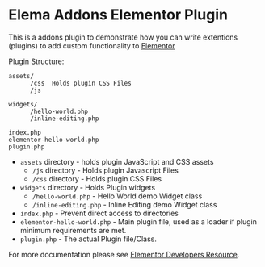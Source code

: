 # Elema Addons Elementor Plugin

This is a addons plugin to demonstrate how you can write extentions (plugins) to add custom functionality to [Elementor](https://github.com/pojome/elementor/)

Plugin Structure:

```
assets/
      /css  Holds plugin CSS Files
      /js

widgets/
      /hello-world.php
      /inline-editing.php

index.php
elementor-hello-world.php
plugin.php
```

- `assets` directory - holds plugin JavaScript and CSS assets
  - `/js` directory - Holds plugin Javascript Files
  - `/css` directory - Holds plugin CSS Files
- `widgets` directory - Holds Plugin widgets
  - `/hello-world.php` - Hello World demo Widget class
  - `/inline-editing.php` - Inline Editing demo Widget class
- `index.php` - Prevent direct access to directories
- `elementor-hello-world.php` - Main plugin file, used as a loader if plugin minimum requirements are met.
- `plugin.php` - The actual Plugin file/Class.

For more documentation please see [Elementor Developers Resource](https://developers.elementor.com/creating-an-extension-for-elementor/).
